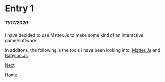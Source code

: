 # Entry 1
##### 11/17/2020

I have decided to use Matter.Js to make some kind of an interactive game/software

In additons, the following is the tools i have been looking into,
[Matter.Js](https://brm.io/matter-js/) and 
[Babylon.Js](https://www.babylonjs.com/)

[Next](entry02.md)

[Home](../README.md)